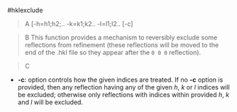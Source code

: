 #hklexclude

>A [-h=h1;h2;.. -k=k1;k2.. -l=l1;l2.. [-c]

>B This function provides a mechanism to reversibly exclude some reflections from refinement (these reflections will be moved to the end of the .hkl file so they appear after the `0 0 0` reflection).

>C
 * **-c**: option controls how the given indices are treated. If no **-c** option is provided, then any reflection having any of the given *h*, *k* or *l* indices will be excluded; otherwise only reflections with indices within provided *h*, *k* and *l* will be excluded.
